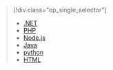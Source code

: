> [!div class="op_single_selector"]
> * [.NET](../articles/app-service-web/app-service-web-get-started-dotnet.md)
> * [PHP](../articles/app-service-web/app-service-web-get-started-php.md)
> * [Node.js](../articles/app-service-web/app-service-web-get-started-nodejs.md)
> * [Java](../articles/app-service-web/app-service-web-get-started-java.md)
> * [python](../articles/app-service-web/app-service-web-get-started-python.md)
> * [HTML](../articles/app-service-web/app-service-web-get-started-html.md)
> 
> 

